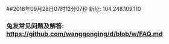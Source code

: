 ##2018年09月28日07时12分07秒 新址: 104.248.109.110
### 兔友常见问题及解答: https://github.com/wanggonging/d/blob/w/FAQ.md
